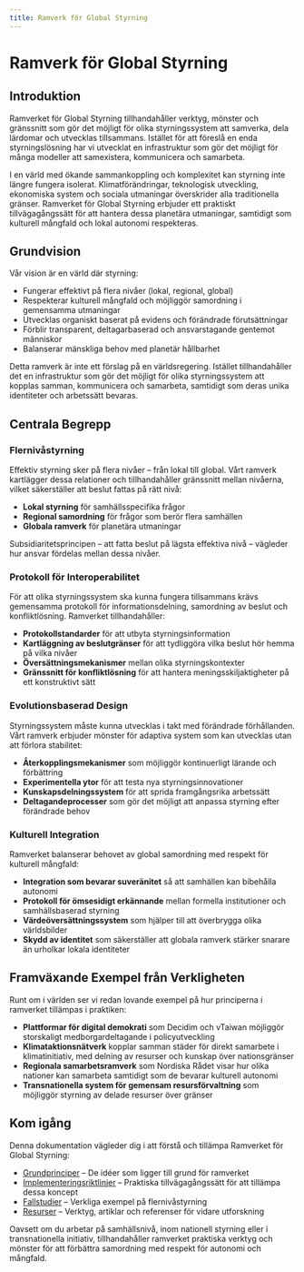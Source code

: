 ```yaml
---
title: Ramverk för Global Styrning
---
```


# Ramverk för Global Styrning

## Introduktion

Ramverket för Global Styrning tillhandahåller verktyg, mönster och gränssnitt som gör det möjligt för olika styrningssystem att samverka, dela lärdomar och utvecklas tillsammans. Istället för att föreslå en enda styrningslösning har vi utvecklat en infrastruktur som gör det möjligt för många modeller att samexistera, kommunicera och samarbeta.

I en värld med ökande sammankoppling och komplexitet kan styrning inte längre fungera isolerat. Klimatförändringar, teknologisk utveckling, ekonomiska system och sociala utmaningar överskrider alla traditionella gränser. Ramverket för Global Styrning erbjuder ett praktiskt tillvägagångssätt för att hantera dessa planetära utmaningar, samtidigt som kulturell mångfald och lokal autonomi respekteras.

## Grundvision

Vår vision är en värld där styrning:

- Fungerar effektivt på flera nivåer (lokal, regional, global)
- Respekterar kulturell mångfald och möjliggör samordning i gemensamma utmaningar
- Utvecklas organiskt baserat på evidens och förändrade förutsättningar
- Förblir transparent, deltagarbaserad och ansvarstagande gentemot människor
- Balanserar mänskliga behov med planetär hållbarhet

Detta ramverk är inte ett förslag på en världsregering. Istället tillhandahåller det en infrastruktur som gör det möjligt för olika styrningssystem att kopplas samman, kommunicera och samarbeta, samtidigt som deras unika identiteter och arbetssätt bevaras.

## Centrala Begrepp

### Flernivåstyrning

Effektiv styrning sker på flera nivåer – från lokal till global. Vårt ramverk kartlägger dessa relationer och tillhandahåller gränssnitt mellan nivåerna, vilket säkerställer att beslut fattas på rätt nivå:

- **Lokal styrning** för samhällsspecifika frågor  
- **Regional samordning** för frågor som berör flera samhällen  
- **Globala ramverk** för planetära utmaningar

Subsidiaritetsprincipen – att fatta beslut på lägsta effektiva nivå – vägleder hur ansvar fördelas mellan dessa nivåer.

### Protokoll för Interoperabilitet

För att olika styrningssystem ska kunna fungera tillsammans krävs gemensamma protokoll för informationsdelning, samordning av beslut och konfliktlösning. Ramverket tillhandahåller:

- **Protokollstandarder** för att utbyta styrningsinformation  
- **Kartläggning av beslutgränser** för att tydliggöra vilka beslut hör hemma på vilka nivåer  
- **Översättningsmekanismer** mellan olika styrningskontexter  
- **Gränssnitt för konfliktlösning** för att hantera meningsskiljaktigheter på ett konstruktivt sätt

### Evolutionsbaserad Design

Styrningssystem måste kunna utvecklas i takt med förändrade förhållanden. Vårt ramverk erbjuder mönster för adaptiva system som kan utvecklas utan att förlora stabilitet:

- **Återkopplingsmekanismer** som möjliggör kontinuerligt lärande och förbättring  
- **Experimentella ytor** för att testa nya styrningsinnovationer  
- **Kunskapsdelningssystem** för att sprida framgångsrika arbetssätt  
- **Deltagandeprocesser** som gör det möjligt att anpassa styrning efter förändrade behov

### Kulturell Integration

Ramverket balanserar behovet av global samordning med respekt för kulturell mångfald:

- **Integration som bevarar suveränitet** så att samhällen kan bibehålla autonomi  
- **Protokoll för ömsesidigt erkännande** mellan formella institutioner och samhällsbaserad styrning  
- **Värdeöversättningssystem** som hjälper till att överbrygga olika världsbilder  
- **Skydd av identitet** som säkerställer att globala ramverk stärker snarare än urholkar lokala identiteter

## Framväxande Exempel från Verkligheten

Runt om i världen ser vi redan lovande exempel på hur principerna i ramverket tillämpas i praktiken:

- **Plattformar för digital demokrati** som Decidim och vTaiwan möjliggör storskaligt medborgardeltagande i policyutveckling  
- **Klimataktionsnätverk** kopplar samman städer för direkt samarbete i klimatinitiativ, med delning av resurser och kunskap över nationsgränser  
- **Regionala samarbetsramverk** som Nordiska Rådet visar hur olika nationer kan samarbeta samtidigt som de bevarar kulturell autonomi  
- **Transnationella system för gemensam resursförvaltning** som möjliggör styrning av delade resurser över gränser

## Kom igång

Denna dokumentation vägleder dig i att förstå och tillämpa Ramverket för Global Styrning:

- [Grundprinciper](/framework/docs/principles) – De idéer som ligger till grund för ramverket  
- [Implementeringsriktlinjer](/framework/docs/implementation) – Praktiska tillvägagångssätt för att tillämpa dessa koncept  
- [Fallstudier](/framework/docs/case-studies) – Verkliga exempel på flernivåstyrning  
- [Resurser](/framework/docs/resources) – Verktyg, artiklar och referenser för vidare utforskning

Oavsett om du arbetar på samhällsnivå, inom nationell styrning eller i transnationella initiativ, tillhandahåller ramverket praktiska verktyg och mönster för att förbättra samordning med respekt för autonomi och mångfald.

